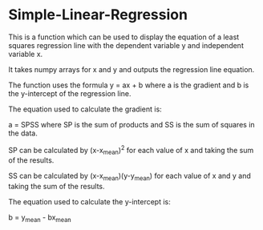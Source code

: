 # Simple-Linear-Regression
 
This is a function which can be used to display the equation of a least squares regression line with the dependent variable y
and independent variable x.

It takes numpy arrays for x and y and outputs the regression line equation. 

The function uses the formula y = ax + b where a is the gradient and b is the y-intercept of the regression line.

The equation used to calculate the gradient is:

a = SP<over>SS where SP is the sum of products and SS is the sum of squares in the data.

SP can be calculated by (x-x<sub>mean</sub>)<sup>2</sup> for each value of x and taking the sum of the results.

SS can be calculated by (x-x<sub>mean</sub>)(y-y<sub>mean</sub>) for each value of x and y and taking the sum of the results.

The equation used to calculate the y-intercept is:

b = y<sub>mean</sub> - bx<sub>mean</sub>
